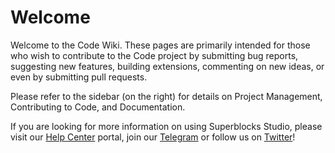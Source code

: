 
# Welcome #
Welcome to the Code Wiki. These pages are primarily intended for those who wish to contribute to the Code project by submitting bug reports, suggesting new features, building extensions, commenting on new ideas, or even by submitting pull requests.

Please refer to the sidebar (on the right) for details on Project Management, Contributing to Code, and Documentation.

If you are looking for more information on using Superblocks Studio, please visit our [Help Center](https://help.superblocks.com) portal, join our [Telegram](https://t.me/GetSuperblocks) or follow us on [Twitter](https://twitter.com/getsuperblocks])!
